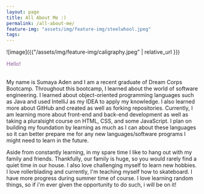 ```yaml
---
layout: page
title: All About Me :)
permalink: /all-about-me/
feature-img: "assets/img/feature-img/steelwhool.jpeg"
tags:
---
```

![image]({{"/assets/img/feature-img/caligraphy.jpeg" | relative_url }})

<p style="color: #8D5B99" style="font-size:25px"> Hello! <p/>
<br>
My name is Sumaya Aden and I am a recent graduate of Dream Corps Bootcamp. Throughout this bootcamp, I learned about the world of software engineering. I learned about object-oriented programming languages such as Java and used IntelliJ as my IDEA to apply my knowledge. I also learned more about GitHub and created as well as forking repositories. Currently, I am learning more about front-end and back-end development as well as taking a pluralsight course on HTML, CSS, and some JavaScript. I plan on building my foundation by learning as much as I can about these languages so it can better prepare me for any new languages/software programs I might need to learn in the future. 
 
 
Aside from constantly learning, in my spare time I like to hang out with my family and friends. Thankfully, our family is huge, so you would rarely find a quiet time in our house. I also love challenging myself to learn new hobbies. I love rollerblading and currently, I'm teaching myself how to skateboard. I have more progress during summer time of course. I love learning random things, so if i'm ever given the opportunity to do such, i will be on it!

